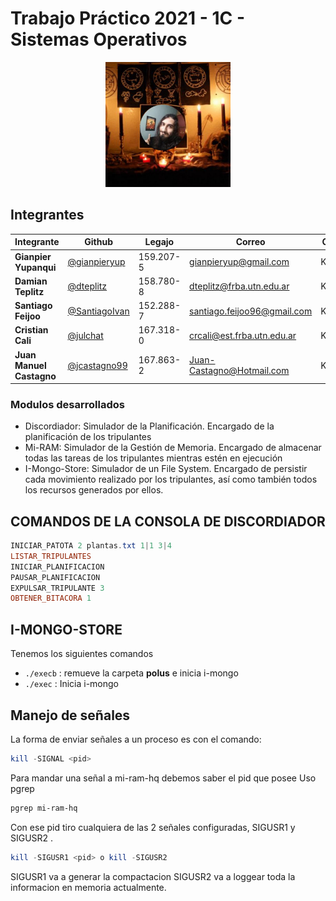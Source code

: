 # Trabajo Práctico 2021 - 1C - Sistemas Operativos

<p align="center"><img src="oviedo.jpg" width="200px"/></p>



## Integrantes

| Integrante | Github | Legajo | Correo | Curso
|--|--|--|--|--
| **Gianpier Yupanqui** | [@gianpieryup](https://www.github.com/gianpieryup) | 159.207-5 | gianpieryup@gmail.com | K3054
| **Damian Teplitz** | [@dteplitz](https://www.github.com/dteplitz) | 158.780-8 | dteplitz@frba.utn.edu.ar | K3154
| **Santiago Feijoo** | [@SantiagoIvan](https://github.com/SantiagoIvan) | 152.288-7 | santiago.feijoo96@gmail.com | K3153
| **Cristian Cali** | [@julchat](https://www.github.com/julchat) | 167.318-0 | crcali@est.frba.utn.edu.ar | K3052
| **Juan Manuel Castagno** | [@jcastagno99](https://www.github.com/jcastagno99) | 167.863-2 | Juan-Castagno@Hotmail.com | K3054


### Modulos desarrollados
- Discordiador: Simulador de la Planificación. Encargado de la planificación de los tripulantes
- Mi-RAM: Simulador de la Gestión de Memoria. Encargado de almacenar todas las tareas de los tripulantes mientras estén en ejecución
- I-Mongo-Store: Simulador de un File System. Encargado de persistir cada movimiento realizado por los tripulantes, así como también todos los recursos generados por ellos.


## COMANDOS DE LA CONSOLA DE DISCORDIADOR

````powershell
INICIAR_PATOTA 2 plantas.txt 1|1 3|4
LISTAR_TRIPULANTES
INICIAR_PLANIFICACION
PAUSAR_PLANIFICACION
EXPULSAR_TRIPULANTE 3
OBTENER_BITACORA 1
````



## I-MONGO-STORE

Tenemos los siguientes comandos

- `./execb`    :    remueve la carpeta **polus** e inicia i-mongo
-  `./exec`    :    Inicia i-mongo




## Manejo de señales

La forma de enviar señales a un proceso es con el comando:
````powershell
kill -SIGNAL <pid>
````

Para mandar una señal a mi-ram-hq debemos saber el pid que posee
Uso pgrep <nombrePrograma>
````powershell
pgrep mi-ram-hq
````


Con ese pid tiro cualquiera de las 2 señales configuradas, SIGUSR1 y SIGUSR2 .
````powershell
kill -SIGUSR1 <pid> o kill -SIGUSR2
````


SIGUSR1 va a generar la compactacion
SIGUSR2 va a loggear toda la informacion en memoria actualmente. 
